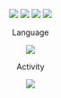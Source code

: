 <div align="center">
  
<img src="https://img.shields.io/badge/React-61DAFB?style=for-the-badge&logo=React&logoColor=white"></img>
<img src="https://img.shields.io/badge/JavaScript-F7DF1E?style=for-the-badge&logo=JavaScript&logoColor=white"></img>
<img src="https://img.shields.io/badge/CSS3-1572B6?style=for-the-badge&logo=CSS3&logoColor=white"></img>
<img src="https://img.shields.io/badge/HTML5-E34F26?style=for-the-badge&logo=HTML5&logoColor=white"></img>

<p width="150px">Language</p>

<img src="https://github-readme-stats.vercel.app/api/top-langs/?username=taewok&layout=compact)](https://github.com/taewok/github-readme-stats"/>

<p>Activity</p>

<img src="https://github-readme-stats.vercel.app/api?username=taewok&show_icons=true&theme=radical"/>
  
</div>
  

